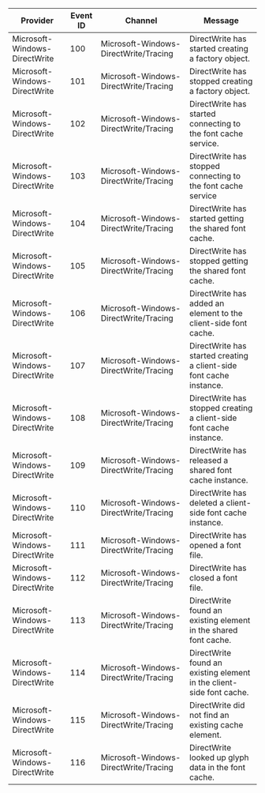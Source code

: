 Provider                       |  Event ID  |  Channel                                |  Message
-------------------------------|------------|-----------------------------------------|----------------------------------------------------------------------
Microsoft-Windows-DirectWrite  |  100       |  Microsoft-Windows-DirectWrite/Tracing  |  DirectWrite has started creating a factory object.
Microsoft-Windows-DirectWrite  |  101       |  Microsoft-Windows-DirectWrite/Tracing  |  DirectWrite has stopped creating a factory object.
Microsoft-Windows-DirectWrite  |  102       |  Microsoft-Windows-DirectWrite/Tracing  |  DirectWrite has started connecting to the font cache service.
Microsoft-Windows-DirectWrite  |  103       |  Microsoft-Windows-DirectWrite/Tracing  |  DirectWrite has stopped connecting to the font cache service
Microsoft-Windows-DirectWrite  |  104       |  Microsoft-Windows-DirectWrite/Tracing  |  DirectWrite has started getting the shared font cache.
Microsoft-Windows-DirectWrite  |  105       |  Microsoft-Windows-DirectWrite/Tracing  |  DirectWrite has stopped getting the shared font cache.
Microsoft-Windows-DirectWrite  |  106       |  Microsoft-Windows-DirectWrite/Tracing  |  DirectWrite has added an element to the client-side font cache.
Microsoft-Windows-DirectWrite  |  107       |  Microsoft-Windows-DirectWrite/Tracing  |  DirectWrite has started creating a client-side font cache instance.
Microsoft-Windows-DirectWrite  |  108       |  Microsoft-Windows-DirectWrite/Tracing  |  DirectWrite has stopped creating a client-side font cache instance.
Microsoft-Windows-DirectWrite  |  109       |  Microsoft-Windows-DirectWrite/Tracing  |  DirectWrite has released a shared font cache instance.
Microsoft-Windows-DirectWrite  |  110       |  Microsoft-Windows-DirectWrite/Tracing  |  DirectWrite has deleted a client-side font cache instance.
Microsoft-Windows-DirectWrite  |  111       |  Microsoft-Windows-DirectWrite/Tracing  |  DirectWrite has opened a font file.
Microsoft-Windows-DirectWrite  |  112       |  Microsoft-Windows-DirectWrite/Tracing  |  DirectWrite has closed a font file.
Microsoft-Windows-DirectWrite  |  113       |  Microsoft-Windows-DirectWrite/Tracing  |  DirectWrite found an existing element in the shared font cache.
Microsoft-Windows-DirectWrite  |  114       |  Microsoft-Windows-DirectWrite/Tracing  |  DirectWrite found an existing element in the client-side font cache.
Microsoft-Windows-DirectWrite  |  115       |  Microsoft-Windows-DirectWrite/Tracing  |  DirectWrite did not find an existing cache element.
Microsoft-Windows-DirectWrite  |  116       |  Microsoft-Windows-DirectWrite/Tracing  |  DirectWrite looked up glyph data in the font cache.